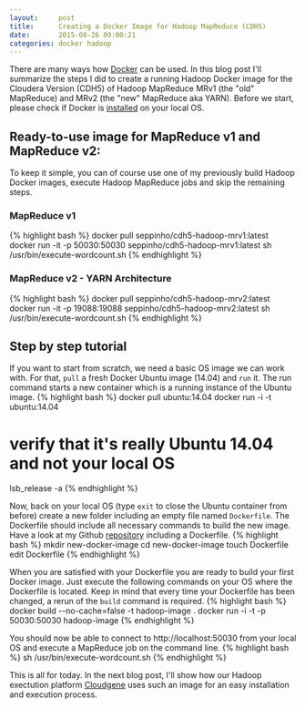 ```yaml
---
layout:     post
title:      Creating a Docker Image for Hadoop MapReduce (CDH5)
date:       2015-08-26 09:00:21
categories: docker hadoop
---
```

There are many ways how [Docker](https://www.docker.com/) can be used. In this blog post I'll summarize the steps I did to create a running Hadoop Docker image for the Cloudera Version (CDH5) of Hadoop MapReduce MRv1 (the "old" MapReduce) and MRv2 (the "new" MapReduce aka YARN).  Before we start, please check if Docker is [installed](https://docs.docker.com/installation/) on your local OS.

## Ready-to-use image for MapReduce v1 and MapReduce v2:
To keep it simple, you can of course use one of my previously build Hadoop Docker images, execute Hadoop MapReduce jobs and skip the remaining steps. 

### MapReduce v1 
{% highlight bash %}
docker pull seppinho/cdh5-hadoop-mrv1:latest
docker run -it -p 50030:50030 seppinho/cdh5-hadoop-mrv1:latest
sh /usr/bin/execute-wordcount.sh
{% endhighlight %}

### MapReduce v2 - YARN Architecture
{% highlight bash %}
docker pull seppinho/cdh5-hadoop-mrv2:latest
docker run -it -p 19088:19088 seppinho/cdh5-hadoop-mrv2:latest
sh /usr/bin/execute-wordcount.sh
{% endhighlight %}

## Step by step tutorial
If you want to start from scratch, we need a basic OS image we can work with. For that, `pull` a fresh Docker Ubuntu image (14.04) and `run` it. The run command starts a new container which is a running instance of the Ubuntu image. 
{% highlight bash %}
docker pull ubuntu:14.04
docker run -i -t ubuntu:14.04
# verify that it's really Ubuntu 14.04 and not your local OS
lsb_release -a
{% endhighlight %}

Now, back on your local OS (type `exit` to close the Ubuntu container from before) create a new folder including an empty file named `Dockerfile`. The Dockerfile should include all necessary commands to build the new image. Have a look at my Github [repository](https://github.com/seppinho/cdh5-hadoop-mrv1) including a Dockerfile. 
{% highlight bash %}
mkdir new-docker-image
cd new-docker-image
touch Dockerfile
edit Dockerfile
{% endhighlight %}

When you are satisfied with your Dockerfile you are ready to build your first Docker image. Just execute the following commands on your OS where the Dockerfile is located. Keep in mind that every time your Dockerfile has been changed, a rerun of the `build` command is required. 
{% highlight bash %}
docker build --no-cache=false -t hadoop-image .
docker run -i -t -p 50030:50030  hadoop-image
{% endhighlight %}

You should now be able to connect to http://localhost:50030 from your local OS and execute a MapReduce job on the command line. 
{% highlight bash %}
sh /usr/bin/execute-wordcount.sh
{% endhighlight %}

This is all for today. In the next blog post, I'll show how our Hadoop exectution platform [Cloudgene](http://cloudgene.uibk.ac.at) uses such an image for an easy installation and execution process.
